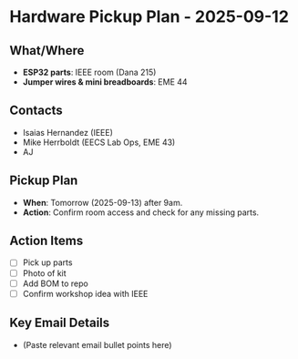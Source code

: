 # Hardware Pickup Plan - 2025-09-12

## What/Where
- **ESP32 parts**: IEEE room (Dana 215)
- **Jumper wires & mini breadboards**: EME 44

## Contacts
- Isaias Hernandez (IEEE)
- Mike Herrboldt (EECS Lab Ops, EME 43)
- AJ

## Pickup Plan
- **When**: Tomorrow (2025-09-13) after 9am.
- **Action**: Confirm room access and check for any missing parts.

## Action Items
- [ ] Pick up parts
- [ ] Photo of kit
- [ ] Add BOM to repo
- [ ] Confirm workshop idea with IEEE

## Key Email Details
- (Paste relevant email bullet points here)
